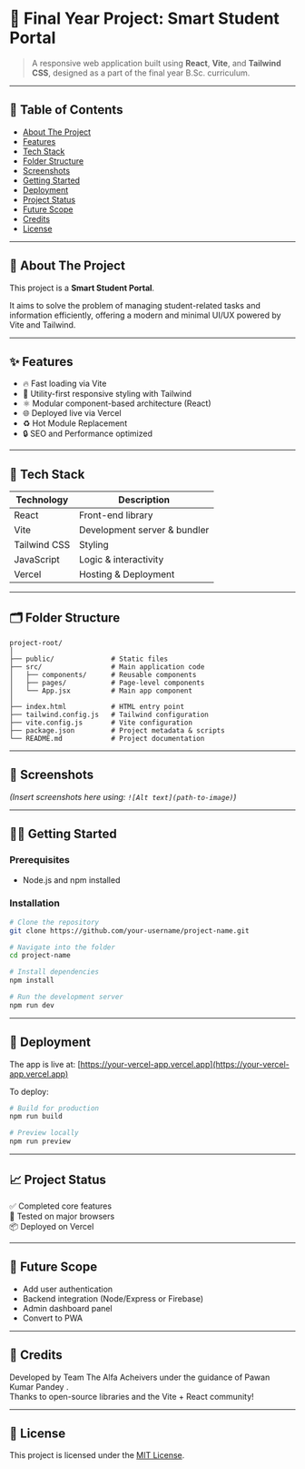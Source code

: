 
# 🚀 Final Year Project: Smart Student Portal

> A responsive web application built using **React**, **Vite**, and **Tailwind CSS**, designed as a part of the final year B.Sc. curriculum.

---

## 📌 Table of Contents

- [About The Project](#about-the-project)
- [Features](#features)
- [Tech Stack](#tech-stack)
- [Folder Structure](#folder-structure)
- [Screenshots](#screenshots)
- [Getting Started](#getting-started)
- [Deployment](#deployment)
- [Project Status](#project-status)
- [Future Scope](#future-scope)
- [Credits](#credits)
- [License](#license)

---

## 📖 About The Project

This project is a **Smart Student Portal**.

It aims to solve the problem of managing student-related tasks and information efficiently, offering a modern and minimal UI/UX powered by Vite and Tailwind.

---

## ✨ Features

- 🔥 Fast loading via Vite
- 🎨 Utility-first responsive styling with Tailwind
- ⚛️ Modular component-based architecture (React)
- 🌐 Deployed live via Vercel
- ♻️ Hot Module Replacement
- 🔒 SEO and Performance optimized

---

## 🧰 Tech Stack

| Technology     | Description                      |
|----------------|----------------------------------|
| React          | Front-end library                |
| Vite           | Development server & bundler     |
| Tailwind CSS   | Styling                          |
| JavaScript     | Logic & interactivity            |
| Vercel         | Hosting & Deployment             |

---

## 🗂 Folder Structure

```
project-root/
│
├── public/              # Static files
├── src/                 # Main application code
│   ├── components/      # Reusable components
│   ├── pages/           # Page-level components
│   └── App.jsx          # Main app component
│
├── index.html           # HTML entry point
├── tailwind.config.js   # Tailwind configuration
├── vite.config.js       # Vite configuration
├── package.json         # Project metadata & scripts
└── README.md            # Project documentation
```

---

## 📸 Screenshots

*(Insert screenshots here using: `![Alt text](path-to-image)`)*

---

## 🧑‍💻 Getting Started

### Prerequisites

- Node.js and npm installed

### Installation

```bash
# Clone the repository
git clone https://github.com/your-username/project-name.git

# Navigate into the folder
cd project-name

# Install dependencies
npm install

# Run the development server
npm run dev
```

---

## 🚀 Deployment

The app is live at: [https://your-vercel-app.vercel.app](https://your-vercel-app.vercel.app)

To deploy:

```bash
# Build for production
npm run build

# Preview locally
npm run preview
```

---

## 📈 Project Status

✅ Completed core features  
🧪 Tested on major browsers  
📦 Deployed on Vercel

---

## 🚀 Future Scope

- Add user authentication
- Backend integration (Node/Express or Firebase)
- Admin dashboard panel
- Convert to PWA

---

## 🙏 Credits

Developed by Team The Alfa Acheivers under the guidance of Pawan Kumar Pandey .  
Thanks to open-source libraries and the Vite + React community!

---

## 📄 License

This project is licensed under the [MIT License](LICENSE).
